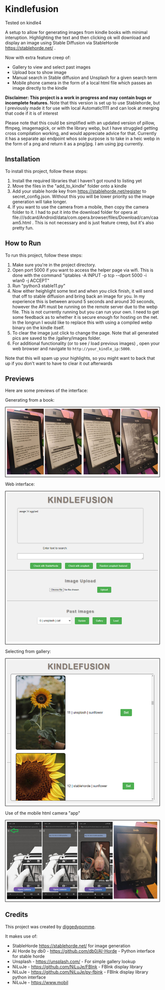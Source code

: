 # Kindlefusion 
Tested on kindle4

A setup to allow for generating images from kindle books with minimal interuption. Highlighting the text and then clicking ok will download and display an image using Stable Diffusion via StableHorde https://stablehorde.net/ . 

Now with extra feature creep of:
- Gallery to view and select past images
- Upload box to show image
- Manual search in Stable diffusion and Unsplash for a given search term
- Mobile phone camera in the form of a local html file which passes an image directly to the kindle

**Disclaimer: This project is a work in progress and may contain bugs or incomplete features.**
Note that this version is set up to use Stablehorde, but I previously made it for use with local Automatic1111 and can look at merging that code if it is of interest

Please note that this could be simplified with an updated version of pillow, ffmpeg, imagemagick, or with the library webp, but I have struggled getting cross compilation working, and would appreciate advice for that. Currently it has a separate api endpoint whos sole purpose is to take in a heic webp in the form of a png and return it as a png/jpg. I am using jpg currently.

## Installation

To install this project, follow these steps:

1. Install the required libraries that I haven't got round to listing yet
2. Move the files in the "add_to_kindle" folder onto a kindle
3. Add your stable horde key from https://stablehorde.net/register to secret_config.json. Without this you will be lower priority so the image generation will take longer.
4. If you want to use the camera from a mobile, then copy the camera folder to it. I had to put it into the download folder for opera at file:///sdcard/Android/data/com.opera.browser/files/Download/cam/caaam5.html . This is not necessary and is just feature creep, but it's also pretty fun.



## How to Run

To run this project, follow these steps:

1. Make sure you're in the project directory.
2. Open port 5000 if you want to access the helper page via wifi. This is done with the command "iptables -A INPUT -p tcp --dport 5000 -i wlan0 -j ACCEPT"
3. Run "python3 stable11.py"
5. Now either heighlight some text and when you click finish, it will send that off to stable diffusion and bring back an image for you. In my experience this is between around 5 seconds and around 30 seconds, however the API must be running on the remote server due to the webp file. This is not currently running but you can run your own. I need to get some feedback as to whether it is secure enough for hosting on the net. In the longrun I would like to replace this with using a compiled webp binary on the kindle itself.
4. To clear the image just click to change the page. Note that all generated pics are saved to the /gallery/images folder. 
5. For additional functionality (or to see / load previous images) , open your web browser and navigate to `http://your_kindle_ip:5000`.

Note that this will spam up your highlights, so you might want to back that up if you don't want to have to clear it out afterwards

## Previews

Here are some previews of the interface:


Generating from a book:
<div style="border: 1px solid black; padding: 5px; display: inline-block;">
  <img src="/documentation/lookup.png" alt="Interface Preview">
</div>

Web interface:
<div style="border: 1px solid black; padding: 5px; display: inline-block;">
  <img src="/documentation/interface.png" alt="Interface Preview">
</div>

Selecting from gallery:
<div style="border: 1px solid black; padding: 5px; display: inline-block;">
  <img src="/documentation/gallery.png" alt="Gallery Preview">
</div>

Use of the mobile html camera "app"
<div style="border: 1px solid black; padding: 5px; display: inline-block;">
  <img src="/documentation/camera.png" alt="Camera Preview">
</div>





## Credits

This project was created by [diggedypomme](https://github.com/diggedypomme). 

It makes use of:

- StableHorde https://stablehorde.net/ for image generation
- AI Horde by db0 - https://github.com/db0/AI-Horde - Python interface for stable horde
- Unsplash  - https://unsplash.com/ - For simple gallery lookup
- NiLuJe  - https://github.com/NiLuJe/FBInk - FBInk display library
- NiLuJe  - https://github.com/NiLuJe/py-fbink - FBInk display library python interface
- NiLuJe  - https://www.mobil
